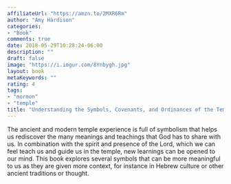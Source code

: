 ```yaml
---
affiliateUrl: "https://amzn.to/2MXR6Rm"
author: "Amy Hardison"
categories:
- "Book"
comments: true
date: 2018-05-29T10:28:24-06:00
description: ""
draft: false
image: "https://i.imgur.com/8Ynbygh.jpg"
layout: book
metaKeywords: ""
rating: 4
tags:
- "mormon"
- "temple"
title: "Understanding the Symbols, Covenants, and Ordinances of the Temple"
---
```


The ancient and modern temple experience is full of symbolism that helps us rediscover the many meanings and teachings that God has to share with us. In combination with the spirit and presence of the Lord, which we can feel teach us and guide us in the temple, new learnings can be opened to our mind.  This book explores several symbols that can be more meaningful to us as they are given more context, for instance in Hebrew culture or other ancient traditions or thought.

<!--more-->
